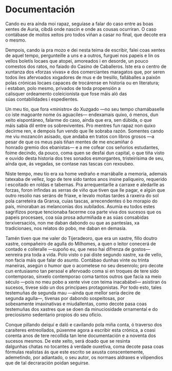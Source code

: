 # Documentación

Cando eu era aínda moi rapaz, seguíase a falar do caso entre as boas xentes de
Auria, cibdá onde nascín e onde as cousas ocurriran. O caso contábase de moitos
xeitos pro todos viñan a casar no final, que decote era o mesmo.

Dempois, cando ía pra mozo e dei nesta teima de escribir, falei coas xentes de
aquel tempo, pergunteille a uns e a outros, furguei nos papeis e lin os vellos
boletís locaes que atopei, amoreados i en desorde, un pouco comestos dos ratos,
no faiado do Casino de Caballeros. Iste era o centro de xuntanza dos «forzas
vivas» e dos comerciantes maragatos que, por seren todos iles afervoados
xogadores de mus e de tresillo, falláballes a paixón polas crónicas
locaes capaces de trocárense en historia ou en literatura; i estaban, polo
mesmo, privados de toda propensión a calisquer ordeamento coleicionista que fose
máis aló das súas contabilidades i espedientes.

Un meu tío, que fora «ministro» do Xuzgado —no seu tempo chamábaselle co iste
magoante nome ós aguaciles— endexamais quixo, ó menos, dun xeito
eispontáneo, falarme do caso, aínda que era, sen dúbida, o que máis sabía dil
entre os sobreviventes. Pro mentres fun rapaz non quixo decirme ren, e dempois
fun vendo que lle sobraba razón. Somentes cando me viu mozancón asisado, que
andaba en tratos con libros grosos —a pesar de que os meus pais tiñan mentes de
me encamiñar ó honrado gremio dos ebanistas— e a me cofear cos señorios
estudantes, foime decindo, da pouco, coma quen se desfai dun capital, o que tiña
visto e ouvido desta historia dos tres sonados esmorgantes, tristeirísima de
seu, aínda que, ás vegadas, se contase nas tascas con rexoubeo.

Niste tempo, meu tío era xa home vedraño e marráballe a memoria, ademais
tatexaba de vellez, logo de tere sido tantos anos insine paliqueiro, requerido i
escoitado en roldas e tabernas. Pra arrequentarlle a carraxe e aledarlle as
forzas, foron infindas as xerras de viño que tiven que lle pagar, e algún que
outro resolio nas seráns de friaxe, e levalo moitas tardes á raxeira do sol pola
carreteira da Granxa, cuias tascas, arrecendentes ó bo morapio do país,
minoraban as melanconías dos xubilados. Asumía eu todos estes sagrifizos porque
tencionaba facerme coa parte viva dos sucesos que os papeis procesaes, coa súa
prosa adurmiñada e as súas consabidas terxiversaciós, non me daban dabondo ou
que as pantesías, xa tradicionaes, nos relatos do pobo, me daban en demasía.

Tamén tiven que me valer do Tijeradeoro, que era un xastre, fillo doutro xastre,
compañeiro de agulla do Milhomes, a quen o leitor conecerá de contado e
colleralle —supoño eu, que neso hai difrenza de gostos— xenreira pra toda a
vida. Polo visto o pai diste segundo xastre, xa de vello, non facia máis que
falar do asunto. Contábao dunhas vinte ou trinta maneiras, asegún o humor que
o acometese no seu desenrolo; pro decote cun entusiasmo tan persoal e afervoado
coma si en troques de tere sido contemporao, sinxelo contemporao coma tantos
outros que facía xa meio século —pois no meu pobo a xente vive con teima
inacabábel— asistiran ós sucesos, tivese sido un dos principaes protagonistas.
Por todo esto, tales testemuñas de segunda mau —aínda que mellor sería decire de
segunda agulla—, tívenas por dabondo sospeitosas, por sobexamente imaxinativas e
miudallentas, como decote pasa coas testemuñas dos xastres que se doen da
minuciosidade ornamental e do preciosismo sedentario propios do seu oficio.

Conque pillando deiquí e daló e cavilando pola miña conta, ó traverso dos
caraiteres entreollados, púxenme agora a escribir esta crónica, a coasi corenta
anos de tere recollida tan lene documentación e a noventa dos sucesos mesmos. De
este xeito, será doado que se resinta dalgunhas chatas no tocantes á verdade
ouxetiva, coma decote pasa coas fórmulas realistas ás que este escrito se
axusta conscentemente, ademetindo, por adiantado, o seu autor, os normaes
aldraxes e vilipendios que de tal decraración poidan seguirse.
